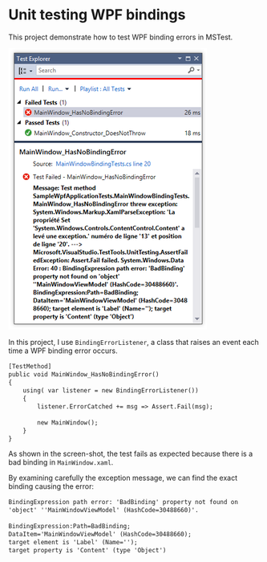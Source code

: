 Unit testing WPF bindings
=

This project demonstrate how to test WPF binding errors in MSTest.

![Failed test in Test Explorer](Pictures/TestExplorer.png)

In this project, I use `BindingErrorListener`, a class that raises an event each time a WPF binding error occurs.

    [TestMethod]
    public void MainWindow_HasNoBindingError()
    {
        using( var listener = new BindingErrorListener())
        {
            listener.ErrorCatched += msg => Assert.Fail(msg);

            new MainWindow();
        }            
    }
    
As shown in the screen-shot, the test fails as expected because there is a bad binding in `MainWindow.xaml`.

By examining carefully the exception message, we can find the exact binding causing the error:

    BindingExpression path error: 'BadBinding' property not found on 'object' ''MainWindowViewModel' (HashCode=30488660)'.
    
    BindingExpression:Path=BadBinding; 
    DataItem='MainWindowViewModel' (HashCode=30488660);
    target element is 'Label' (Name='');
    target property is 'Content' (type 'Object')